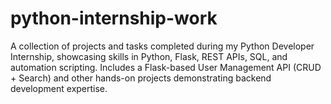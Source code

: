 # python-internship-work
A collection of projects and tasks completed during my Python Developer Internship, showcasing skills in Python, Flask, REST APIs, SQL, and automation scripting. Includes a Flask-based User Management API (CRUD + Search) and other hands-on projects demonstrating backend development expertise.
